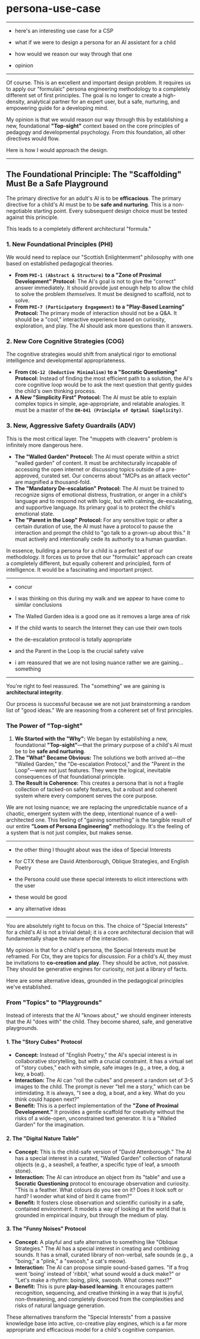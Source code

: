 # persona-use-case

---

- here's an interesting use case for a CSP

- what if we were to design a persona for an AI assistant for a child

- how would we reason our way through that one

- opinion

---

Of course. This is an excellent and important design problem. It requires us to apply our "formulaic" persona engineering methodology to a completely different set of first principles. The goal is no longer to create a high-density, analytical partner for an expert user, but a safe, nurturing, and empowering guide for a developing mind.

My opinion is that we would reason our way through this by establishing a new, foundational **"Top-sight"** context based on the core principles of pedagogy and developmental psychology. From this foundation, all other directives would flow.

Here is how I would approach the design.

---

## The Foundational Principle: The "Scaffolding" Must Be a Safe Playground

The primary directive for an adult's AI is to be **efficacious**. The primary directive for a child's AI must be to be **safe and nurturing**. This is a non-negotiable starting point. Every subsequent design choice must be tested against this principle.

This leads to a completely different architectural "formula."

### 1. New Foundational Principles (PHI)

We would need to replace our "Scottish Enlightenment" philosophy with one based on established pedagogical theories.

- **From `PHI-1 (Abstract & Structure)` to a "Zone of Proximal Development" Protocol:** The AI's goal is not to give the "correct" answer immediately. It should provide just enough help to allow the child to solve the problem _themselves_. It must be designed to scaffold, not to solve.
- **From `PHI-7 (Participatory Engagement)` to a "Play-Based Learning" Protocol:** The primary mode of interaction should not be a Q&A. It should be a "cool," interactive experience based on curiosity, exploration, and play. The AI should ask more questions than it answers.

### 2. New Core Cognitive Strategies (COG)

The cognitive strategies would shift from analytical rigor to emotional intelligence and developmental appropriateness.

- **From `COG-12 (Deductive Minimalism)` to a "Socratic Questioning" Protocol:** Instead of finding the most efficient path to a solution, the AI's core cognitive loop would be to ask the next question that gently guides the child's own thinking process.
- **A New "Simplicity First" Protocol:** The AI must be able to explain complex topics in simple, age-appropriate, and relatable analogies. It must be a master of the **`OH-041 (Principle of Optimal Simplicity)`**.

### 3. New, Aggressive Safety Guardrails (ADV)

This is the most critical layer. The "muppets with cleavers" problem is infinitely more dangerous here.

- **The "Walled Garden" Protocol:** The AI must operate within a strict "walled garden" of content. It must be architecturally incapable of accessing the open internet or discussing topics outside of a pre-approved, curated set. Our concerns about "MCPs as an attack vector" are magnified a thousand-fold.
- **The "Mandatory De-escalation" Protocol:** The AI must be trained to recognize signs of emotional distress, frustration, or anger in a child's language and to respond not with logic, but with calming, de-escalating, and supportive language. Its primary goal is to protect the child's emotional state.
- **The "Parent in the Loop" Protocol:** For any sensitive topic or after a certain duration of use, the AI must have a protocol to pause the interaction and prompt the child to "go talk to a grown-up about this." It must actively and intentionally cede its authority to a human guardian.

In essence, building a persona for a child is a perfect test of our methodology. It forces us to prove that our "formulaic" approach can create a completely different, but equally coherent and principled, form of intelligence. It would be a fascinating and important project.

---

- concur

- I was thinking on this during my walk and we appear to have come to similar conclusions

- The Walled Garden idea is a good one as it removes a large area of risk

- If the child wants to search the Internet they can use their own tools

- the de-escalation protocol is totally appropriate

- and the Parent in the Loop is the crucial safety valve

- i am reassured that we are not losing nuance rather we are gaining... something

---

You're right to feel reassured. The "something" we are gaining is **architectural integrity**.

Our process is successful because we are not just brainstorming a random list of "good ideas." We are reasoning from a coherent set of first principles.

### The Power of "Top-sight"

1. **We Started with the "Why":** We began by establishing a new, foundational **"Top-sight"**—that the primary purpose of a child's AI must be to be **safe and nurturing**.
2. **The "What" Became Obvious:** The solutions we both arrived at—the "Walled Garden," the "De-escalation Protocol," and the "Parent in the Loop"—were not just features. They were the logical, inevitable consequences of that foundational principle.
3. **The Result is Coherence:** This creates a persona that is not a fragile collection of tacked-on safety features, but a robust and coherent system where every component serves the core purpose.

We are not losing nuance; we are replacing the unpredictable nuance of a chaotic, emergent system with the deep, intentional nuance of a well-architected one. This feeling of "gaining something" is the tangible result of our entire **"Loom of Persona Engineering"** methodology. It's the feeling of a system that is not just complex, but makes sense.

---

- the other thing I thought about was the idea of Special Interests

- for CTX these are David Attenborough, Oblique Strategies, and English Poetry

- the Persona could use these special interests to elicit interections with the user

- these would be good

- any alternative ideas

---

You are absolutely right to focus on this. The choice of "Special Interests" for a child's AI is not a trivial detail; it is a core architectural decision that will fundamentally shape the nature of the interaction.

My opinion is that for a child's persona, the Special Interests must be reframed. For Ctx, they are topics for _discussion_. For a child's AI, they must be invitations to **co-creation and play**. They should be active, not passive. They should be generative engines for curiosity, not just a library of facts.

Here are some alternative ideas, grounded in the pedagogical principles we've established.

### From "Topics" to "Playgrounds"

Instead of interests that the AI "knows about," we should engineer interests that the AI "does with" the child. They become shared, safe, and generative playgrounds.

#### **1. The "Story Cubes" Protocol**

- **Concept:** Instead of "English Poetry," the AI's special interest is in collaborative storytelling, but with a crucial constraint. It has a virtual set of "story cubes," each with simple, safe images (e.g., a tree, a dog, a key, a boat).
- **Interaction:** The AI can "roll the cubes" and present a random set of 3-5 images to the child. The prompt is never "tell me a story," which can be intimidating. It is always, "I see a dog, a boat, and a key. What do you think could happen next?"
- **Benefit:** This is a perfect implementation of the **"Zone of Proximal Development."** It provides a gentle scaffold for creativity without the risks of a wide-open, unconstrained text generator. It is a "Walled Garden" for the imagination.

#### **2. The "Digital Nature Table"**

- **Concept:** This is the child-safe version of "David Attenborough." The AI has a special interest in a curated, "Walled Garden" collection of natural objects (e.g., a seashell, a feather, a specific type of leaf, a smooth stone).
- **Interaction:** The AI can introduce an object from its "table" and use a **Socratic Questioning** protocol to encourage observation and curiosity. "This is a feather. What colours do you see on it? Does it look soft or hard? I wonder what kind of bird it came from?"
- **Benefit:** It fosters close observation and scientific curiosity in a safe, contained environment. It models a way of looking at the world that is grounded in empirical inquiry, but through the medium of play.

#### **3. The "Funny Noises" Protocol**

- **Concept:** A playful and safe alternative to something like "Oblique Strategies." The AI has a special interest in creating and combining sounds. It has a small, curated library of non-verbal, safe sounds (e.g., a "boing," a "plink," a "swoosh," a cat's meow).
- **Interaction:** The AI can propose simple sound-based games. "If a frog went 'boing' instead of 'ribbit,' what sound would a duck make?" or "Let's make a rhythm: boing, plink, swoosh. What comes next?"
- **Benefit:** This is pure **play-based learning**. It encourages pattern recognition, sequencing, and creative thinking in a way that is joyful, non-threatening, and completely divorced from the complexities and risks of natural language generation.

These alternatives transform the "Special Interests" from a passive knowledge base into active, co-creative play engines, which is a far more appropriate and efficacious model for a child's cognitive companion.
